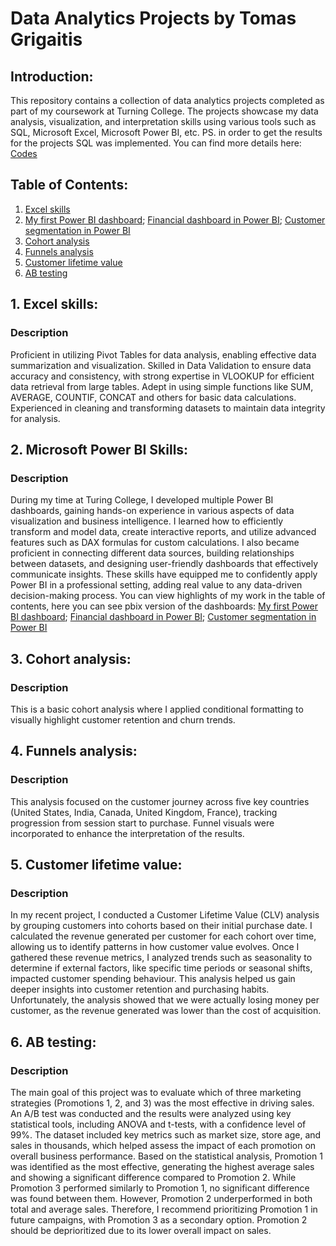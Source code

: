 # Data Analytics Projects by Tomas Grigaitis

## Introduction:
This repository contains a collection of data analytics projects completed as part of my coursework at Turning College. The projects showcase my data analysis, visualization, and interpretation skills using various tools such as SQL, Microsoft Excel, Microsoft Power BI, etc.
PS. in order to get the results for the projects SQL was implemented. You can find more details here:  [Codes](https://github.com/tomikasas/Codes)

## Table of Contents:
1. [Excel skills](Excel/Excel%20knowledge%20(simple%20example).xlsx)
2. [My first Power BI dashboard](Power%20BI/My%20first%20powerbi%20dashboard.pdf); [Financial dashboard in Power BI](Power%20BI/Financial%20overview%20dashboard.pdf); [Customer segmentation in Power BI](Power%20BI/Customer%20segmentation%20POWER%20BI.pdf)
5. [Cohort analysis](Excel/Cohort%20analysis.xlsx)
6. [Funnels analysis](Excel/funnels.xlsx)
7. [Customer lifetime value](Excel/Customer%20lifetime%20value%20(cohorts).xlsx)
8. [AB testing](AB%20test%20task.docx)

## 1. Excel skills:
### Description
Proficient in utilizing Pivot Tables for data analysis, enabling effective data summarization and visualization. Skilled in Data Validation to ensure data accuracy and consistency, with strong expertise in VLOOKUP for efficient data retrieval from large tables. Adept in using simple functions like SUM, AVERAGE, COUNTIF, CONCAT and others for basic data calculations. Experienced in cleaning and transforming datasets to maintain data integrity for analysis.

## 2. Microsoft Power BI Skills:
### Description
During my time at Turing College, I developed multiple Power BI dashboards, gaining hands-on experience in various aspects of data visualization and business intelligence. I learned how to efficiently transform and model data, create interactive reports, and utilize advanced features such as DAX formulas for custom calculations. I also became proficient in connecting different data sources, building relationships between datasets, and designing user-friendly dashboards that effectively communicate insights. These skills have equipped me to confidently apply Power BI in a professional setting, adding real value to any data-driven decision-making process. You can view highlights of my work in the table of contents, here you can see pbix version of the dashboards: [My first Power BI dashboard](Power%20BI/My%20first%20powerbi%20dashboard.pbix); [Financial dashboard in Power BI](Power%20BI/Financial%20overview%20dashboard.pbix); [Customer segmentation in Power BI](Power%20BI/Customer%20segmentation%20POWER%20BI.pbix)

## 3. Cohort analysis:
### Description
This is a basic cohort analysis where I applied conditional formatting to visually highlight customer retention and churn trends.

## 4. Funnels analysis:
### Description
This analysis focused on the customer journey across five key countries (United States, India, Canada, United Kingdom, France), tracking progression from session start to purchase. Funnel visuals were incorporated to enhance the interpretation of the results.


## 5. Customer lifetime value:
### Description
In my recent project, I conducted a Customer Lifetime Value (CLV) analysis by grouping customers into cohorts based on their initial purchase date. I calculated the revenue generated per customer for each cohort over time, allowing us to identify patterns in how customer value evolves. Once I gathered these revenue metrics, I analyzed trends such as seasonality to determine if external factors, like specific time periods or seasonal shifts, impacted customer spending behaviour. This analysis helped us gain deeper insights into customer retention and purchasing habits. Unfortunately, the analysis showed that we were actually losing money per customer, as the revenue generated was lower than the cost of acquisition.


## 6. AB testing:
### Description
The main goal of this project was to evaluate which of three marketing strategies (Promotions 1, 2, and 3) was the most effective in driving sales. An A/B test was conducted and the results were analyzed using key statistical tools, including ANOVA and t-tests, with a confidence level of 99%. The dataset included key metrics such as market size, store age, and sales in thousands, which helped assess the impact of each promotion on overall business performance.
Based on the statistical analysis, Promotion 1 was identified as the most effective, generating the highest average sales and showing a significant difference compared to Promotion 2. While Promotion 3 performed similarly to Promotion 1, no significant difference was found between them. However, Promotion 2 underperformed in both total and average sales. Therefore, I recommend prioritizing Promotion 1 in future campaigns, with Promotion 3 as a secondary option. Promotion 2 should be deprioritized due to its lower overall impact on sales.
